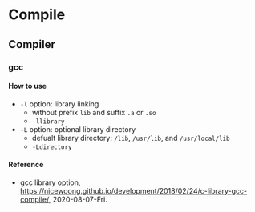 # Compile

## Compiler

### gcc

#### How to use
- `-l` option: library linking
  - without prefix `lib` and suffix `.a` or `.so`
  - `-llibrary`
- `-L` option: optional library directory
  - defualt library directory: `/lib`, `/usr/lib`, and `/usr/local/lib`
  - `-Ldirectory`

#### Reference
- gcc library option, https://nicewoong.github.io/development/2018/02/24/c-library-gcc-compile/, 2020-08-07-Fri.

